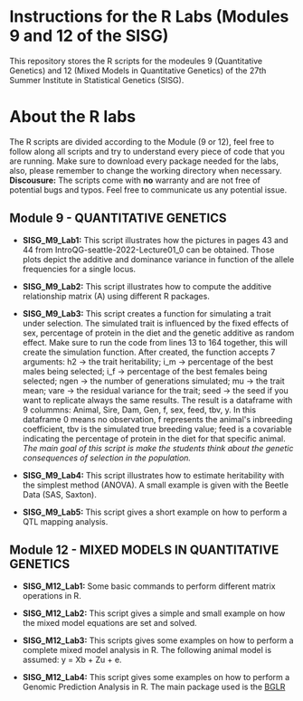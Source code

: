 # **Instructions for the R Labs (Modules 9 and 12 of the SISG)**

This repository stores the R scripts for the modeules 9 (Quantitative Genetics) and 12 (Mixed Models in Quantitative Genetics) of the 27th Summer Institute in Statistical Genetics (SISG).

# **About the R labs**

The R scripts are divided according to the Module (9 or 12), feel free to follow along all scripts and try to understand every piece of code that you are running. Make sure to download every package needed for the labs, also, please remember to change the working directory when necessary.
**Discousure:** The scripts come with **no** warranty and are not free of potential bugs and typos. Feel free to communicate us any potential issue.   

## Module 9 - QUANTITATIVE GENETICS   

* **SISG_M9_Lab1:** This script illustrates how the pictures in pages 43 and 44 from IntroQG-seattle-2022-Lecture01_0 can be obtained. Those plots depict the additive and dominance variance in function of the allele frequencies for a single locus.   

* **SISG_M9_Lab2:** This script illustrates how to compute the additive relationship matrix (A) using different R packages.  

* **SISG_M9_Lab3:** This script creates a function for simulating a trait under selection. The simulated trait is influenced by the fixed effects of sex, percentage of protein in the diet and the genetic additive as random effect. Make sure to run the code from lines 13 to 164 together, this will create the simulation function. After created, the function accepts 7 arguments: h2 -> the trait heritability; i_m -> percentage of the best males being selected; i_f -> percentage of the best females being selected; ngen -> the number of generations simulated; mu -> the trait mean; vare -> the residual variance for the trait; seed -> the seed if you want to replicate always the same results. The result is a dataframe with 9 colummns: Animal, Sire, Dam, Gen, f, sex, feed, tbv, y. In this dataframe 0 means no observation, f represents the animal's inbreeding coefficient, tbv is the simulated true breeding value; feed is a covariable indicating the percentage of protein in the diet for that specific animal. *The main goal of this script is make the students think about the genetic consequences of selection in the population.*  

* **SISG_M9_Lab4:** This script illustrates how to estimate heritability with the simplest method (ANOVA). A small example is given with the Beetle Data (SAS, Saxton).  

* **SISG_M9_Lab5:**  This script gives a short example on how to perform a QTL mapping analysis.

## Module 12 - MIXED MODELS IN QUANTITATIVE GENETICS

* **SISG_M12_Lab1:** Some basic commands to perform different matrix operations in R.

* **SISG_M12_Lab2:** This script gives a simple and small example on how the mixed model equations are set and solved.  

* **SISG_M12_Lab3:** This scripts gives some examples on how to perform a complete mixed model analysis in R. The following animal model is assumed: y = Xb + Zu + e.

* **SISG_M12_Lab4:** This script gives some examples on how to perform a Genomic Prediction Analysis in R. The main package used is the [BGLR](https://cran.r-project.org/web/packages/BGLR/BGLR.pdf)

  






